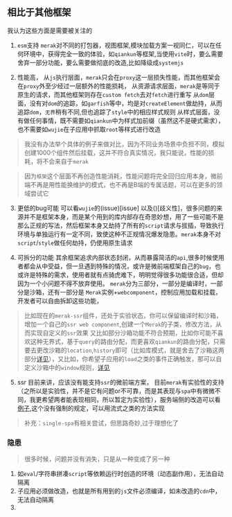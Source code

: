 ## 相比于其他框架

我认为这些方面是需要被关注的

1. `esm`支持 
`merak`对不同的打包器，视图框架,模块加载方案一视同仁，可以在任何环境中，获得完全一致的体验，如`qiankun`等框架,当使用`vite`时，要么需要舍弃一部分功能，要么需要做彻底的改造,比如降级成`systemjs`


2. 性能高，
从`js`执行层面，`merak`只会在`proxy`这一层损失性能，而其他框架会在`proxy`外至少经过一层额外的性能损耗，
从资源请求层面，`merak`是等同于原生的请求，而其他框架则存在`custom fetch`去对`fetch`进行重写
从`dom`层面，没有对`dom`的追踪，如`garfish`等中，均是对`createElement`做劫持，从而追踪`dom`，`无界`稍有不同,但也追踪了`style`中的相应样式规则
从样式层面，没有做任何事情，既不需要如`qiankun`中为样式加前缀（虽然这不是硬式需求），也不需要如`wujie`在子应用中抓取`root`等样式进行改造

> 我没有办法举个具体的例子来做对比，因为不同业务场景中负担不同，模拟创建1000个组件然后挂载，这并不符合真实情况，我只能说，性能的损耗，将不会来自于`merak`

> 因为`框架`这个层面不再创造性能消耗，性能问题将完全回归应用本身，微前端不再是用性能换维护的模式，也不再是B端的专属话题，可以在更多的领域尝试它


3. 更低的bug可能
可以看`wujie`的(issue)[issue] 以及()[歧义性]，很多问题的来源并不是框架本身，而是某个用到的库内部存在奇思妙想，用了一些可能不是那么正规的写法，然后框架本身又劫持了所有的`script`请求与拔插，导致执行环境与单独运行有一定不同，致使这种不正规情况爆发隐患。`merak`本身不对`script`/`style`做任何劫持，仍使用原生请求


4. 可拆分的功能
其余框架追求内部状态封闭，从而暴露简洁的`api`,很多时候使用者都会从中受益，但一旦遇到特殊的情况，或许是微前端框架自己的`bug`，也或许是特殊的需求，使用者就有点骑虎难下，明明觉得很多功能很合适，但却因为一个小问题不得不放弃使用。
`merak`分为三部分，一部分是编译时，一部分是沙箱，还有一部分是 `Merak`实例+`webcomponent`，控制应用加载和挂载，开发者可以自由拆卸这些功能，
> 比如现在的`merak-ssr`组件，还处于实验状态，你可以保留编译时和沙箱，增加一个自己的`ssr web component`,创建一个`Merak`的子类，修改方法，从而实现自定义的`ssr`效果
> 又比如部分沙箱功能不符合预期，比如你可能不喜欢这种无界式，基于`query`的路由分配，而更喜欢`qiankun`的路由分配，只需要去更改沙箱的`location`,`history`即可（比如库模式，就是舍去了沙箱这两部分[详见]()），又比如，你希望子应用的`load`之类的事件正确触发，那可以自定义沙箱中的`window`规则，[详见]()

5. ssr
目前来讲，应该没有能支持`ssr`的微前端方案，
目前`merak`有实验性的支持（之所以是实验性，并不是它有问题or不可靠，而是其表现与`spa`中有微微不同，我更希望两者能表现相同，所以暂定为实验性），服务端侧的改造可以看[例子](),这个没有强制的规定，可以用流式之类的方法实现
> 补充：`single-spa`有相关尝试，但思路奇妙,过于理想化了

### 隐患
> 很多时候，问题并没有消失，只是从一种变成了另一种
1. 如`eval`/字符串拼凑`script`等依赖运行时创造的环境（动态副作用），无法自动隔离
2. 子应用必须做改造，也就是所有用到的`js`文件必须编译，如未改造的`cdn`中，无法自动隔离
3. 